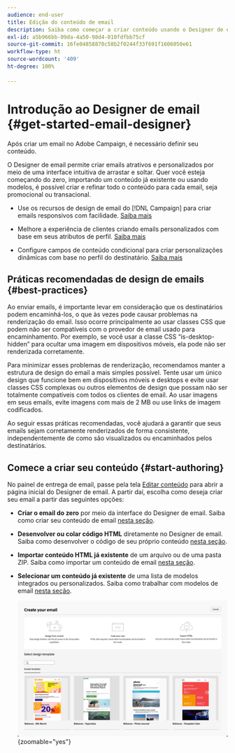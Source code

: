```yaml
---
audience: end-user
title: Edição do conteúdo de email
description: Saiba como começar a criar conteúdo usando o Designer de email na interface do Campaign Web
exl-id: a5b966bb-09da-4a50-98d4-010fdfbb75cf
source-git-commit: 16fe04858870c58b2f0244f33f691f1606050e61
workflow-type: ht
source-wordcount: '409'
ht-degree: 100%

---
```



# Introdução ao Designer de email {#get-started-email-designer}

Após criar um email no Adobe Campaign, é necessário definir seu conteúdo.

O Designer de email permite criar emails atrativos e personalizados por meio de uma interface intuitiva de arrastar e soltar. Quer você esteja começando do zero, importando um conteúdo já existente ou usando modelos, é possível criar e refinar todo o conteúdo para cada email, seja promocional ou transacional.

<!--Built to deliver HTML optimized for responsive design, the Email Designer allows you to easily define and apply visibility conditions and dynamic content to an email, template, or content fragment directly through the user interface. You can seamlessly switch between the drag and drop interface and HTML code at the click of a button.

The Email Designer allows you to create email content and email content templates. It is compatible with simple emails, transactional emails, A/B test emails, multilingual emails, and recurring emails.-->

* Use os recursos de design de email do [!DNL Campaign] para criar emails responsivos com facilidade. [Saiba mais](create-email-content.md)

* Melhore a experiência de clientes criando emails personalizados com base em seus atributos de perfil. [Saiba mais](../personalization/personalize.md)

* Configure campos de conteúdo condicional para criar personalizações dinâmicas com base no perfil do destinatário. [Saiba mais](../personalization/conditions.md)

## Práticas recomendadas de design de emails {#best-practices}

Ao enviar emails, é importante levar em consideração que os destinatários podem encaminhá-los, o que às vezes pode causar problemas na renderização do email. Isso ocorre principalmente ao usar classes CSS que podem não ser compatíveis com o provedor de email usado para encaminhamento. Por exemplo, se você usar a classe CSS “is-desktop-hidden” para ocultar uma imagem em dispositivos móveis, ela pode não ser renderizada corretamente.

Para minimizar esses problemas de renderização, recomendamos manter a estrutura de design do email a mais simples possível. Tente usar um único design que funcione bem em dispositivos móveis e desktops e evite usar classes CSS complexas ou outros elementos de design que possam não ser totalmente compatíveis com todos os clientes de email. Ao usar imagens em seus emails, evite imagens com mais de 2 MB ou use links de imagem codificados.

Ao seguir essas práticas recomendadas, você ajudará a garantir que seus emails sejam corretamente renderizados de forma consistente, independentemente de como são visualizados ou encaminhados pelos destinatários.

## Comece a criar seu conteúdo {#start-authoring}

No painel de entrega de email, passe pela tela [Editar conteúdo](edit-content.md) para abrir a página inicial do Designer de email. A partir daí, escolha como deseja criar seu email a partir das seguintes opções:

* **Criar o email do zero** por meio da interface do Designer de email. Saiba como criar seu conteúdo de email [nesta seção](create-email-content.md).

* **Desenvolver ou colar código HTML** diretamente no Designer de email. Saiba como desenvolver o código de seu próprio conteúdo [nesta seção](code-content.md).

* **Importar conteúdo HTML já existente** de um arquivo ou de uma pasta ZIP. Saiba como importar um conteúdo de email [nesta seção](existing-content.md).

* **Selecionar um conteúdo já existente** de uma lista de modelos integrados ou personalizados. Saiba como trabalhar com modelos de email [nesta seção](../content/create-email-templates.md).

  ![Opções disponíveis na interface do Designer de email para criar conteúdo de email](assets/email_designer_create_options.png){zoomable="yes"}
